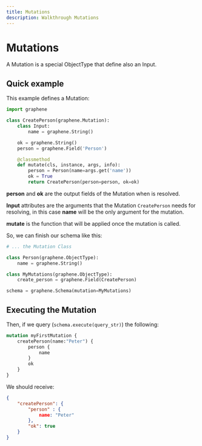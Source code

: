 ```yaml
---
title: Mutations
description: Walkthrough Mutations
---
```


# Mutations

A Mutation is a special ObjectType that define also an Input.

## Quick example

This example defines a Mutation:

```python
import graphene

class CreatePerson(graphene.Mutation):
    class Input:
        name = graphene.String()

    ok = graphene.String()
    person = graphene.Field('Person')

    @classmethod
    def mutate(cls, instance, args, info):
        person = Person(name=args.get('name'))
        ok = True
        return CreatePerson(person=person, ok=ok)
```

**person** and **ok** are the output fields of the Mutation when is resolved.

**Input** attributes are the arguments that the Mutation `CreatePerson` needs for resolving, in this case **name** will be the only argument for the mutation.

**mutate** is the function that will be applied once the mutation is called.

So, we can finish our schema like this:

```python
# ... the Mutation Class

class Person(graphene.ObjectType):
    name = graphene.String()

class MyMutations(graphene.ObjectType):
    create_person = graphene.Field(CreatePerson)

schema = graphene.Schema(mutation=MyMutations)
```

## Executing the Mutation

Then, if we query (`schema.execute(query_str)`) the following:
```graphql
mutation myFirstMutation {
    createPerson(name:"Peter") {
        person {
            name
        }
        ok
    }
}
```

We should receive:

```json
{
    "createPerson": {
        "person" : {
            name: "Peter"
        },
        "ok": true
    }
}
